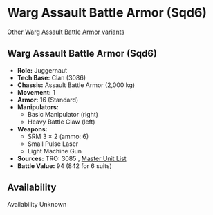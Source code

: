 # Warg Assault Battle Armor (Sqd6) 

[Other Warg Assault Battle Armor variants](../warg_assault_battle_armor.md) 

## Warg Assault Battle Armor (Sqd6) 

- **Role:** Juggernaut 
- **Tech Base:** Clan (3086) 
- **Chassis:** Assault Battle Armor (2,000 kg) 
- **Movement:** 1 
- **Armor:** 16 (Standard) 
- **Manipulators:** 
  - Basic Manipulator (right) 
  - Heavy Battle Claw (left) 
- **Weapons:** 
  - SRM 3 × 2 (ammo: 6) 
  - Small Pulse Laser 
  - Light Machine Gun 
- **Sources:** TRO: 3085 , [Master Unit List](http://masterunitlist.info/Unit/Details/8963) 
- **Battle Value:** 94 (842 for 6 suits) 

## Availability 

Availability Unknown 

